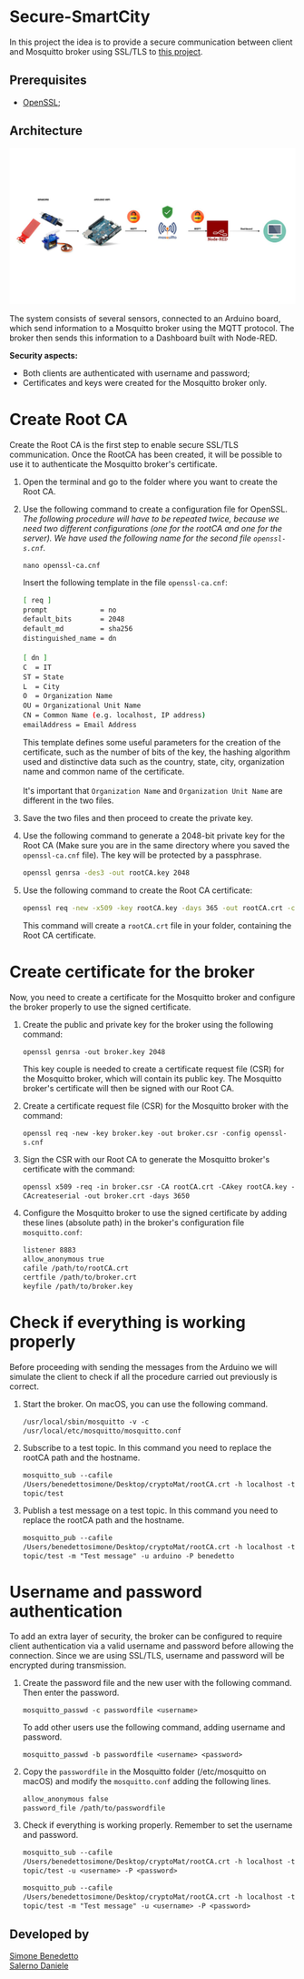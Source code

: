 # Secure-SmartCity

In this project the idea is to provide a secure communication between client and Mosquitto broker using SSL/TLS to [this project](https://github.com/BenedettoSimone/SmartCity-Arduino).


## Prerequisites
* [OpenSSL](https://www.openssl.org);

## Architecture
<p align="center"><img src="./images/architecture.jpg"/></p>
The system consists of several sensors, connected to an Arduino board, which send information to a Mosquitto broker using the MQTT protocol. The broker then sends this information to a Dashboard built with Node-RED. 

**Security aspects:**
* Both clients are authenticated with username and password;
* Certificates and keys were created for the Mosquitto broker only.


# Create Root CA
Create the Root CA is the first step to enable secure SSL/TLS communication. Once the RootCA has been created, it will be possible to use it to authenticate the Mosquitto broker's certificate.

1. Open the terminal and go to the folder where you want to create the Root CA.
2. Use the following command to create a configuration file for OpenSSL. _The following procedure will have to be repeated twice, because we need two different configurations (one for the rootCA and one for the server). We have used the following name for the second file ``openssl-s.cnf``._
         
   ```
   nano openssl-ca.cnf
   ```
       
   Insert the following template in the file ``openssl-ca.cnf``:
   ```bash
   [ req ]
   prompt             = no
   default_bits       = 2048
   default_md         = sha256
   distinguished_name = dn
    
   [ dn ]
   C  = IT
   ST = State
   L  = City
   O  = Organization Name
   OU = Organizational Unit Name
   CN = Common Name (e.g. localhost, IP address)
   emailAddress = Email Address
   ```
   This template defines some useful parameters for the creation of the certificate, such as the number of bits of the key, the hashing algorithm used and distinctive data such as the country, state, city, organization name and common name of the certificate. 
   <br><br>
   It's important that ``Organization Name`` and ``Organization Unit Name`` are different in the two files.

       

3. Save the two files and then proceed to create the private key. 

4. Use the following command to generate a 2048-bit private key for the Root CA (Make sure you are in the same directory where you saved the `openssl-ca.cnf` file). The key will be protected by a passphrase.
    ```bash
    openssl genrsa -des3 -out rootCA.key 2048
    ```
5. Use the following command to create the Root CA certificate:

    ```bash
    openssl req -new -x509 -key rootCA.key -days 365 -out rootCA.crt -config openssl-ca.cnf
    ```
    This command will create a ``rootCA.crt`` file in your folder, containing the Root CA certificate.





# Create certificate for the broker

Now, you need to create a certificate for the Mosquitto broker and configure the broker properly to use the signed certificate.

1. Create the public and private key for the broker using the following command:

   ```
   openssl genrsa -out broker.key 2048
   ```
   This key couple is needed to create a certificate request file (CSR) for the Mosquitto broker, which will contain its public key. The Mosquitto broker's certificate will then be signed with our Root CA.

2. Create a certificate request file (CSR) for the Mosquitto broker with the command:

   ```
   openssl req -new -key broker.key -out broker.csr -config openssl-s.cnf
   ```

3. Sign the CSR with our Root CA to generate the Mosquitto broker's certificate with the command:

   ```
   openssl x509 -req -in broker.csr -CA rootCA.crt -CAkey rootCA.key -CAcreateserial -out broker.crt -days 3650
   ```

4. Configure the Mosquitto broker to use the signed certificate by adding these lines (absolute path) in the broker's configuration file `mosquitto.conf`:

   ```
   listener 8883
   allow_anonymous true
   cafile /path/to/rootCA.crt
   certfile /path/to/broker.crt
   keyfile /path/to/broker.key
   ```

# Check if everything is working properly
Before proceeding with sending the messages from the Arduino we will simulate the client to check if all the procedure carried out previously is correct.

1. Start the broker. On macOS, you can use the following command.
   ```
   /usr/local/sbin/mosquitto -v -c /usr/local/etc/mosquitto/mosquitto.conf
   ```
2. Subscribe to a test topic. In this command you need to replace the rootCA path and the hostname. 
   ```
   mosquitto_sub --cafile /Users/benedettosimone/Desktop/cryptoMat/rootCA.crt -h localhost -t topic/test
   ```
3. Publish a test message on a test topic. In this command you need to replace the rootCA path and the hostname.
   ```
   mosquitto_pub --cafile /Users/benedettosimone/Desktop/cryptoMat/rootCA.crt -h localhost -t topic/test -m "Test message" -u arduino -P benedetto
   ```
# Username and password authentication
To add an extra layer of security, the broker can be configured to require client authentication via a valid username and password before allowing the connection. Since we are using SSL/TLS, username and password will be encrypted during transmission.

1. Create the password file and the new user with the following command. Then enter the password.
   ```
   mosquitto_passwd -c passwordfile <username>
   ```
   To add other users use the following command, adding username and password.
   ```
   mosquitto_passwd -b passwordfile <username> <password>
   ```

2. Copy the `passwordfile` in the Mosquitto folder (/etc/mosquitto on macOS) and modify the `mosquitto.conf` adding the following lines.
   ```
   allow_anonymous false
   password_file /path/to/passwordfile
   ```

3. Check if everything is working properly. Remember to set the username and password. 
   ```
   mosquitto_sub --cafile /Users/benedettosimone/Desktop/cryptoMat/rootCA.crt -h localhost -t topic/test -u <username> -P <password>
   ```
   ```
   mosquitto_pub --cafile /Users/benedettosimone/Desktop/cryptoMat/rootCA.crt -h localhost -t topic/test -m "Test message" -u <username> -P <password>
   ```
   

## Developed by
[Simone Benedetto](https://github.com/BenedettoSimone)<br>
[Salerno Daniele](https://github.com/DanieleSalerno) 